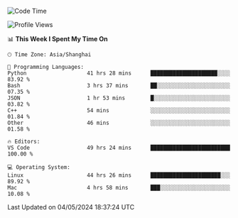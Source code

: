 <!--START_SECTION:waka-->
![Code Time](http://img.shields.io/badge/Code%20Time-452%20hrs%2012%20mins-blue)

![Profile Views](http://img.shields.io/badge/Profile%20Views-0-blue)

📊 **This Week I Spent My Time On** 

```text
🕑︎ Time Zone: Asia/Shanghai

💬 Programming Languages: 
Python                   41 hrs 28 mins      █████████████████████░░░░   83.92 % 
Bash                     3 hrs 37 mins       ██░░░░░░░░░░░░░░░░░░░░░░░   07.35 % 
JSON                     1 hr 53 mins        █░░░░░░░░░░░░░░░░░░░░░░░░   03.82 % 
C++                      54 mins             ░░░░░░░░░░░░░░░░░░░░░░░░░   01.84 % 
Other                    46 mins             ░░░░░░░░░░░░░░░░░░░░░░░░░   01.58 % 

🔥 Editors: 
VS Code                  49 hrs 24 mins      █████████████████████████   100.00 % 

💻 Operating System: 
Linux                    44 hrs 26 mins      ██████████████████████░░░   89.92 % 
Mac                      4 hrs 58 mins       ███░░░░░░░░░░░░░░░░░░░░░░   10.08 % 
```


 Last Updated on 04/05/2024 18:37:24 UTC
<!--END_SECTION:waka-->
